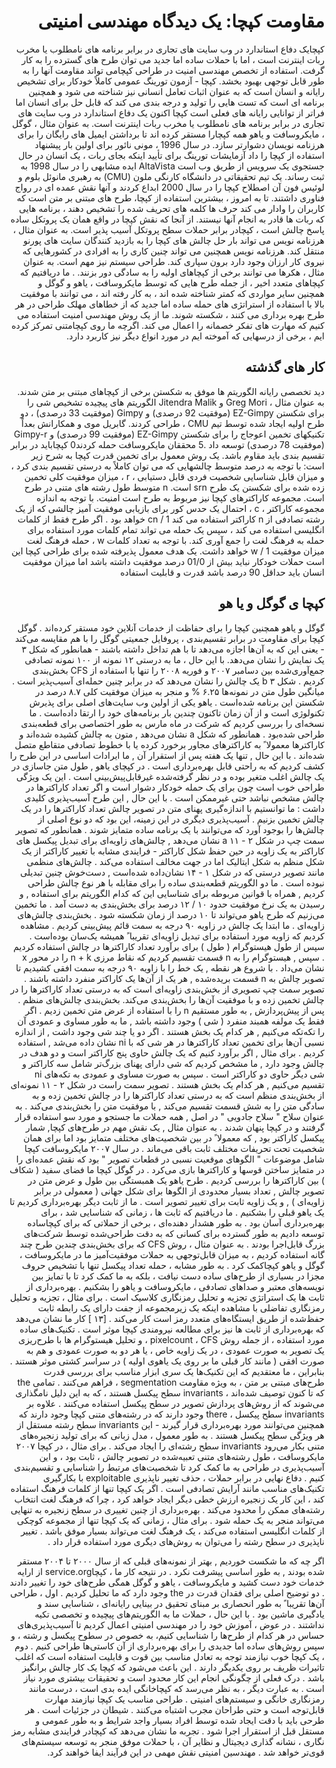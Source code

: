 <div dir="rtl">
  
 <h1>مقاومت کپچا: یک دیدگاه مهندسی امنیتی </h1>
کپچایک دفاع استاندارد در وب سایت های تجاری در برابر برنامه های نامطلوب یا مخرب ربات اینترنت است ، اما با حملات ساده اما جدید می توان طرح های گسترده را به کار گرفت. استفاده از تخصص مهندسی امنیت در طراحی کپچامی تواند مقاومت آنها را به طور قابل توجهی بهبود بخشد.
کپچا - آزمون تورینگ عمومی کاملاً خودکار برای تشخیص رایانه و انسان است که به عنوان اثبات تعامل انسانی نیز شناخته می شود و همچنین برنامه ای است که تست هایی را تولید و درجه بندی می کند که قابل حل برای انسان اما فراتر از توانایی رایانه های فعلی است
کپچا  اکنون یک دفاع استاندارد در وب سایت های تجاری در برابر برنامه های نامطلوب یا مخرب ربات اینترنت است. به عنوان مثال ، گوگل ، مایکروسافت و یاهو همه کپچارا مستقر کرده اند تا برداشتن ایمیل های رایگان را برای هرزنامه نویسان دشوارتر سازد. در سال 1996 ، مونی نائور برای اولین بار پیشنهاد استفاده از کپچا را داد
آزمایشات تورینگ برای تأیید اینکه بجای ربات ، یک انسان در حال جستجوی یک سرویس از طریق وب است
 AltaVista ایده مشابهی را در سال 1998 به ثبت رساند. یک تیم تحقیقاتی در دانشگاه کارنگی ملون (CMU) به رهبری مانوئل بلوم و لوئیس فون آن اصطلاح کپچا را در سال 2000 ابداع کردند و آنها نقش عمده ای در رواج فناوری داشتند. تا به امروز ، بیشترین استفاده از کپچا، طرح های مبتنی بر متن است که کاربران را وادار می کند حرف ها کلمه  های تحریف شده را تشخیص دهند ، برنامه هایی که ربات ها قادر به انجام آنها نیستند. از آنجا که نقش کپچا در واقع همان یک پروتکل ساده پاسخ چالش است ، کپچادر برابر حملات سطح پروتکل آسیب پذیر است. به عنوان مثال ، هرزنامه نویس می تواند بار حل چالش های کپچا را به بازدید کنندگان سایت های پورنو منتقل کند. هرزنامه نویس همچنین می تواند چنین کاری را به افرادی در کشورهایی که نیروی کار ارزان وجود دارد برون سپاری کند. طراحی سیستم نیز مهم است. به عنوان مثال ، هکرها می توانند برخی از کپچاهای اولیه را به سادگی دور بزنند. . ما دریافتیم که کپچاهای متعدد اخیر ، از جمله طرح هایی که توسط مایکروسافت ، یاهو و گوگل و همچنین سایر مواردی که کمتر شناخته شده اند ، به کار رفته اند ، می توانند با موفقیت بالا با استفاده از استراتژی های حمله ساده اما جدید که از خطاهای مهلک طراحی در هر طرح بهره برداری می کنند ، شکسته شوند. 
ما از یک روش مهندسی امنیت استفاده می کنیم که مهارت های تفکر خصمانه را اعمال می کند. اگرچه ما روی کپچامتنی تمرکز کرده ایم ، برخی از درسهایی که آموخته ایم در مورد انواع دیگر نیز کاربرد دارد.

 <h2>کار های گذشته</h2>
دید تخصصی رایانه
الگوریتم ها موفق به شکستن برخی از کپچاهای مبتنی بر متن شدند. به عنوان مثال ، Greg Mori و Jitendra Malik الگوریتم های پیچیده تشخیص شی را برای شکستن EZ-Gimpy (موفقیت 92 درصدی) و Gimpy (موفقیت 33 درصدی) ، دو طرح اولیه ایجاد شده توسط تیم CMU ، طراحی کردند.
گابریل موی و همکارانش
بعداً تکنیکهای تخمین اعوجاج را برای شکستن EZ-Gimpy (موفقیت 99 درصدی) و Gimpy-r (موفقیت 78 درصدی) توسعه داد .5 محققان مایکروسافت حمله کردند0
کپچاباید در برابر تقسیم بندی باید مقاوم باشد. یک روش معمول برای تخمین قدرت کپچا
به شرح زیر است: با توجه به درصد متوسط چالشهایی که می توان کاملاً به درستی تقسیم بندی کرد ، و میزان قابل شناسایی شخصیت فردی قابل دستیابی ، r ، میزان موفقیت کلی تخمین زده شده برای شکستن یک طرح srn است.
n متوسط طول رشته های متنی در طرح است. مجموعه کاراکترهای کپچا نیز مربوط به طرح است
امنیت. با توجه به اندازه مجموعه کاراکتر ، c ، احتمال یک حدس کور برای بازیابی موفقیت آمیز چالشی که از یک رشته تصادفی از n کاراکتر استفاده می کند 1 / cn خواهد بود
. اگر طرح
فقط از کلمات انگلیسی استفاده می کند ، سپس یک حمله می تواند تمام کلمات مورد استفاده برای حمله به فرهنگ لغت را جمع آوری کند. با توجه به تعداد کلمات w ، حمله فرهنگ لغت میزان موفقیت 1 / w خواهد داشت.
یک هدف معمول پذیرفته شده برای طراحی کپچا این است
حملات خودکار نباید بیش از 01/0 درصد موفقیت داشته باشد اما میزان موفقیت انسان باید حداقل 90 درصد باشد
قدرت و قابلیت استفاده
  <h2>کپچا ی گوگل و یا هو</h2>
گوگل و یاهو همچنین کپچا را برای حفاظت از خدمات آنلاین خود مستقر کرده‌اند .
گوگل کپچا برای مقاومت در برابر تقسیم‌بندی ، پروفایل جمعیتی گوگل را با هم مقایسه می‌کند - یعنی این که به آن‌ها اجازه می‌دهد تا با هم تداخل داشته باشند - همانطور که شکل ۳ یک نمایش را نشان می‌دهد. با این حال ، ما به درستی ۱۲ نمونه از ۱۰۰ نمونه تصادفی جمع‌آوری‌شده بین دسامبر ۲۰۰۷ و فوریه ۲۰۰۸ را تنها با استفاده از CFS بخش‌بندی کردیم . شکل ۳ b یک چالش را نشان می‌دهد که در برابر چنین حمله‌ای آسیب‌پذیر است . میانگین طول متن در نمونه‌ها ۶.۲۵ % و منجر به میزان موفقیت کلی ۸.۷ درصد در شکستن این برنامه شده‌است .
یاهو یکی از اولین وب سایت‌های اصلی برای پذیرش تکنولوژی است و از آن زمان تاکنون چندین بار برنامه‌های خود را ارتقا داده‌است . ما نسخه‌ای را بررسی کردیم که شرکت در ماه مارس به طور اختصاصی برای قطعه‌بندی طراحی شده‌بود .
همانطور که شکل a نشان می‌دهد , متون به چالش کشیده شده‌اند و کاراکترها معمولا ً به کاراکترهای مجاور برخورد کرده یا با خطوط تصادفی متقاطع متصل شده‌اند . با این حال , تنها یک هفته پس از استقرار آن , ما ایرادات اساسی در این طرح را کشف کردیم که به راحتی قابل بهره‌برداری است .
در  کپچای یاهو , طول متن جاسازی در یک چالش اغلب متغیر بوده و در نظر گرفته‌شده غیرقابل‌پیش‌بینی است . این یک ویژگی طراحی خوب است چون برای یک حمله خودکار دشوار است و اگر تعداد کاراکترها در چالش مشخص نباشد حتی غیرممکن است  . با این حال , این طرح آسیب‌پذیری کلیدی داشت : ما توانستیم با اندازه‌گیری پهنای متن در تصویر چالش تعداد کاراکترها را در یک چالش تخمین بزنیم .
آسیب‌پذیری دیگری در این زمینه، این بود که دو نوع اصلی از چالش‌ها را بوجود آورد که می‌توانند با یک برنامه ساده متمایز شوند . همانطور که تصویر سمت چپ در شکل ۲ - ۱۱ a نشان می‌دهد , چالش‌های زاویه‌ای برای تبدیل پیکسل ‌های کاراکتر به یک زاویه در حین حفظ شکل کاراکتر - فرایندی مشابه با تغییر کاراکتر از یک شکل منظم به شکل ایتالیک اما در جهت مخالف استفاده می‌کند . چالش‌های منظمی مانند تصویر درستی که در شکل ۱ - ۱۴ نشان‌داده شده‌است , دست‌خوش چنین تبدیلی نبوده است . ما دو الگوریتم قطعه‌بندی ساده را برای مقابله با هر نوع چالش طراحی کردیم , همراه با قوانین مربوطه برای شناسایی این که کدام الگوریتم برای استفاده , و رسیدن به یک نرخ موفقیت حدود ۱۰ / ۱۲ درصد برای بخش‌بندی به دست آمد . ما تخمین می‌زنیم که طرح یاهو می‌تواند تا ۱۰ درصد از زمان شکسته شود .
بخش‌بندی چالش‌های زاویه‌ای . ما ابتدا یک چالش در زاویه ۹۰ درجه به سمت قائم پیش‌بینی کردیم . مشاهده کردیم که زاویه مورد استفاده برای تبدیل زاویه‌ای تقریبا ً همیشه یک‌سان بوده‌است . سپس از طول هیستوگرام ( طول ) برای برآورد تعداد کاراکترها در چالش استفاده کردیم . سپس , هیستوگرام را به n قسمت تقسیم کردیم که نقاط مرزی n + k را در محور x نشان می‌داد . با شروع هر نقطه , یک خط را با زاویه ۹۰ درجه به سمت افقی کشیدیم تا تصویر چالش به n قسمت بریده‌شده , هر یک از آن‌ها یک کاراکتر منفرد داشته باشند .
تصویر سمت چپ تصویری از بخش‌بندی زاویه‌ای است که به درستی تعداد کاراکترها را در چالش تخمین زده و با موفقیت آن‌ها را بخش‌بندی می‌کند.
بخش‌بندی چالش‌های منظم . پس از پیش‌پردازش , به طور مستقیم n را با استفاده از عرض متن تخمین زدیم . اگر فقط یک مولفه همبند منفرد ( شی ) وجود داشته باشد , ما به طور مساوی و عمودی آن را تکه‌تکه می‌کنیم , هر کدام یک بخش هستند . اگر دو یا چند شی وجود داشت , از اندازه نسبی آن‌ها برای تخمین تعداد کاراکترها در هر شی که با ni نشان داده می‌شد , استفاده کردیم . برای مثال , اگر برآورد کنیم که یک چالش حاوی پنج کاراکتر است و دو هدف در چالش وجود دارد , ما مشخص کردیم که شی دارای پهنای بزرگ‌تر شامل سه کاراکتر و شی دیگر حاوی دو کاراکتر است . سپس به صورت مساوی و عمودی به تکه‌های ni تقسیم می‌کنیم , هر کدام یک بخش هستند . تصویر سمت راست در شکل ۲ - ۱۱ نمونه‌ای از بخش‌بندی منظم است که به درستی تعداد کاراکترها را در چالش تخمین زده و به سادگی متن را به شش قسمت تقسیم می‌کند , با موفقیت متن را بخش‌بندی می‌کند .
به عنوان سلاح " سلاح جادویی " در اصل , همه حملات ما جستجو و مورد سو استفاده قرار گرفتند و در کپچا پنهان شدند . به عنوان مثال , یک نقش مهم در طرح‌های کپچا, شمار پیکسل کاراکتر بود , که معمولا ً در بین شخصیت‌های مختلف متمایز بود اما برای همان شخصیت تحت تحریفات مختلف ثابت باقی می‌ماند . در سال ۲۰۰۷ مایکروسافت کپچا شامل موضوعات " الگوهای موقعیت نسبی در قطعات تصویر " بود که نقش عمده‌ای را در متمایز ساختن قوسها و کاراکترها بازی می‌کرد . در گوگل کپچا ما فضای سفید ( شکاف ) بین کاراکترها را بررسی کردیم . طرح یاهو یک همبستگی بین طول و عرض متن در تصویر چالش , تعداد بسیار محدودی از الگوها برای شکل جهانی ( معمولی در برابر زاویه‌ای ) , و یک زاویه ثابت برای تغییر تصویر است . ما از ثابت دیگر بهره‌برداری کردیم تا یک یاهو قبلی را بشکنیم .
ما دریافتیم که ثابت ها ، زمانی که شناسایی شد ، برای بهره‌برداری آسان بود . به طور هشدار دهنده‌ای ، برخی از حملاتی که برای کپچاساده توسعه دادیم به طور گسترده برای کسانی که به دقت طراحی‌شده توسط شرکت‌های بزرگ قابل‌اجرا بودند . به عنوان مثال ، روش CFS که برای بخش‌بندی چندین طرح چند گانه استفاده کردیم ، به میزان قابل‌توجهی به حملات موفقیت‌آمیز ما در مایکروسافت ، گوگل و یاهو کپچاکمک کرد . به طور مشابه ، حمله تعداد پیکسل تنها با تشخیص حروف مجزا در بسیاری از طرح‌های ساده دست نیافت ، بلکه به ما کمک کرد تا با تمایز بین نویسه‌های معتبر و صداهای تصادفی ، مایکروسافت و یاهو را بشکنیم .
بهره‌برداری از ثابت ها یک استراتژی تجزیه و تحلیل رمزنگاری کلاسیک است .
برای مثال ، تجزیه و تحلیل رمزنگاری تفاضلی با مشاهده اینکه یک زیرمجموعه از جفت دارای یک رابطه ثابت حفظ‌شده از طریق ایستگاه‌های متعدد رمز است کار می‌کند . [۱۳ ] کار ما نشان می‌دهد که بهره‌برداری از ثابت ها نیز برای مطالعه نیرومندی کپچا موثر است .
تکنیک‌های ساده مورد استفاده ، از جمله روش pixelcount ، CFS ، و تحلیل هیستوگرام ‌ها با طرح‌ریزی یک تصویر به صورت عمودی ، در یک زاویه خاص ، یا هر دو به صورت عمودی و هم به صورت افقی ( مانند کار قبلی ما بر روی یک یاهوی اولیه ) در سراسر کشتی موثر هستند . بنابراین ، ما معتقدیم که این تکنیک‌ها یک سری ابزار مناسب برای بررسی قدرت طرح‌های مبتنی بر متن ، به ویژه مقاومت segmentation ، فراهم می‌کنند . تمامی the که تا کنون توصیف شده‌اند ، invariants سطح پیکسل هستند ، که به این دلیل نامگذاری می‌شوند که از روش‌های پردازش تصویر در سطح پیکسل استفاده می‌کنند . علاوه بر invariants سطح پیکسل ، there وجود دارند که در رشته‌های متنی کپچا وجود دارند که همچنین می‌توانند مورد بهره‌برداری قرار گیرند - این invariants سطح رشته مستقل از هر ویژگی سطح پیکسل هستند . به طور معمول ، مدل زبانی که برای تولید زنجیره‌های متنی بکار می‌رود invariants سطح رشته‌ای را ایجاد می‌کند . برای مثال ، در کپچا ۲۰۰۷ مایکروسافت ، طول رشته‌های متنی تعبیه‌شده در تصویر چالش ، ثابت بود ، و این آسیب‌پذیری در طراحی به ما کمک کرد تا شخصیت‌های مرتبط را شناسایی و تقسیم‌بندی کنیم .
دفاع نهایی در برابر حملات ، حذف تغییر ناپذیری exploitable با بکارگیری تکنیک‌های مناسب مانند آرایش تصادفی است .
اگر یک کپچا تنها از کلمات فرهنگ استفاده کند ، این کار یک زنجیره ارزش خطی دیگر ایجاد خواهد کرد ، چرا که فرهنگ لغت انتخاب رشته‌های ممکن را محدود می‌کند . بهره‌برداری از چنین تغییری در سطح زنجیره به تنهایی می‌تواند منجر به یک حمله شود . برای مثال ، زمانی که یک کپچا تنها از مجموعه کوچکی از کلمات انگلیسی استفاده می‌کند ، یک فرهنگ لغت می‌تواند بسیار موفق باشد . تغییر ناپذیری در سطح رشته را می‌توان به روش‌های دیگری مورد استفاده قرار داد .

اگر چه که ما شکست خوردیم , بهتر از نمونه‌های قبلی که از سال ۲۰۰۰ تا ۲۰۰۴ مستقر شده بودند , به طور اساسی پیشرفت نکرد .
در نتیجه کار ما ، کپچاservice.org از ارایه خدمات خود دست کشید و مایکروسافت ، یاهو و گوگل همگی طرح‌های خود را تغییر دادند . دو توضیح اصلی برای فقدان قدرت در the وجود دارد که ما تحلیل کردیم . اول ، طراحی آن‌ها تقریبا ً به طور انحصاری بر مبنای تحقیق در بینایی رایانه‌ای ، شناسایی سند و یادگیری ماشین بود . با این حال ، حملات ما به الگوریتم‌های پیچیده و تخصصی تکیه نداشتند . در عوض ، آموزش خود را در مهندسی امنیتی اعمال کردیم تا آسیب‌پذیری‌های حساس در هر کدام از طرح‌ها را شناسایی کنیم، به خصوص در سطوح پیکسل و رشته ، و سپس روش‌های ساده اما جدیدی را برای بهره‌برداری از آن کاستی‌ها طراحی کنیم . دوم ، یک کپچا خوب نیازمند توجه به تعادل مناسب بین قوت و قابلیت استفاده است که اغلب تاثیرات ظریف بر روی یکدیگر دارند . این باعث می‌شود که کپچا یک کار چالش برانگیز باشد . درک فعلی از چگونگی انجام این کار محدود است و تحقیقات بیشتری مورد نیاز است . به عبارت دیگر ، به نظر می‌رسد که کپچاخانگی ایده بدی است ، درست مانند رمزنگاری خانگی و سیستم‌های امنیتی . طراحی مناسب یک کپچا نیازمند مهارت قابل‌توجه است و حتی طراحان مجرب اشتباه می‌کنند . شیطان در جزئیات است . هر طرحی باید با دقت ایجاد شده توسط افراد بسیار واجد شرایط و به طور عمومی و مستقل قبل از استقرار اجرا شود . تجربه ما نشان می‌دهد که کپچادر فرایندی مشابه رمز نگاری ، نشانه گذاری دیجیتال و نظایر آن ، با حملات موفق منجر به توسعه سیستم‌های قوی‌تر خواهد شد . مهندسین امنیتی نقش مهمی در این فرآیند ایفا خواهند کرد.

  </div>
